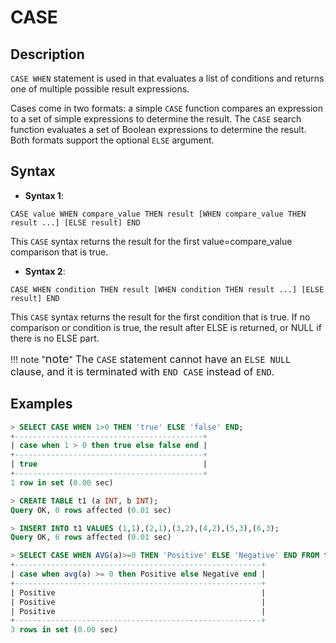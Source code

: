 # **CASE**

## **Description**

`CASE WHEN` statement is used in that evaluates a list of conditions and returns one of multiple possible result expressions.

Cases come in two formats: a simple `CASE` function compares an expression to a set of simple expressions to determine the result. The `CASE` search function evaluates a set of Boolean expressions to determine the result. Both formats support the optional `ELSE` argument.

## **Syntax**

- **Syntax 1**:

```
CASE value WHEN compare_value THEN result [WHEN compare_value THEN result ...] [ELSE result] END
```

This `CASE` syntax returns the result for the first value=compare_value comparison that is true.

- **Syntax 2**:

```
CASE WHEN condition THEN result [WHEN condition THEN result ...] [ELSE result] END
```

This `CASE` syntax returns the result for the first condition that is true. If no comparison or condition is true, the result after ELSE is returned, or NULL if there is no ELSE part.

!!! note  "<font size=4>note</font>"
    <font size=3>The `CASE` statement cannot have an `ELSE NULL` clause, and it is terminated with `END CASE` instead of `END`.
</font>

## **Examples**

```sql
> SELECT CASE WHEN 1>0 THEN 'true' ELSE 'false' END;
+------------------------------------------+
| case when 1 > 0 then true else false end |
+------------------------------------------+
| true                                     |
+------------------------------------------+
1 row in set (0.00 sec)
```

```sql
> CREATE TABLE t1 (a INT, b INT);
Query OK, 0 rows affected (0.01 sec)

> INSERT INTO t1 VALUES (1,1),(2,1),(3,2),(4,2),(5,3),(6,3);
Query OK, 6 rows affected (0.01 sec)

> SELECT CASE WHEN AVG(a)>=0 THEN 'Positive' ELSE 'Negative' END FROM t1 GROUP BY b;
+-------------------------------------------------------+
| case when avg(a) >= 0 then Positive else Negative end |
+-------------------------------------------------------+
| Positive                                              |
| Positive                                              |
| Positive                                              |
+-------------------------------------------------------+
3 rows in set (0.00 sec)
```
